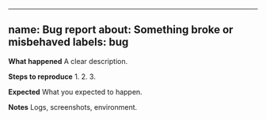 <!-- status: stub; target: 150+ words -->
<!-- status: stub; target: 150+ words -->
<!-- status: stub; target: 150+ words -->

---
name: Bug report
about: Something broke or misbehaved
labels: bug
---

**What happened**
A clear description.

**Steps to reproduce**
1. 
2. 
3. 

**Expected**
What you expected to happen.

**Notes**
Logs, screenshots, environment.



